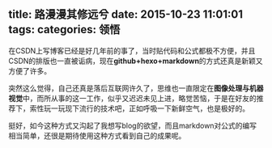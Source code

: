 title: 路漫漫其修远兮
date: 2015-10-23 11:01:01
tags:
categories: 领悟
---

在CSDN上写博客已经是好几年前的事了，当时贴代码和公式都极不方便，并且CSDN的排版也一直被诟病，现在**github+hexo+markdown**的方式还真是新颖又方便了许多。

突然这么觉得，自己还真是落后互联网许久了，思维也一直限定在**图像处理与机器视觉**中，而所从事的这一工作，似乎又迟迟未见上进，略觉苦恼，于是在好友的推荐下，索性玩一玩现下流行的技术吧，正如呼吸一下新鲜空气，也是极好的。

挺好，如今这种方式又沟起了我想写blog的欲望，而且markdown对公式的编写相当简单，还很是期待使用这种方式看到自己的成果呢。
